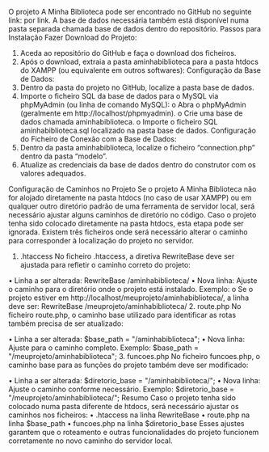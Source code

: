 O projeto A Minha Biblioteca pode ser encontrado no GitHub no seguinte link:  por link. A base de dados necessária também está disponível numa pasta separada chamada base de dados dentro do repositório.
Passos para Instalação
Fazer Download do Projeto:
1.	Aceda ao repositório do GitHub e faça o download dos ficheiros.
2.	Após o download, extraia a pasta aminhabiblioteca para a pasta htdocs do XAMPP (ou equivalente em outros softwares):
Configuração da Base de Dados:
1.	Dentro da pasta do projeto no GitHub, localize a pasta base de dados.
2.	Importe o ficheiro SQL da base de dados para o MySQL via phpMyAdmin (ou linha de comando MySQL):
o	Abra o phpMyAdmin (geralmente em http://localhost/phpmyadmin).
o	Crie uma base de dados chamada aminhabiblioteca.
o	Importe o ficheiro SQL aminhabiblioteca.sql localizado na pasta base de dados.
Configuração do Ficheiro de Conexão com a Base de Dados:
1.	Dentro da pasta aminhabiblioteca, localize o ficheiro “connection.php” dentro da pasta “modelo”.
2.	Atualize as credenciais da base de dados dentro do construtor com os valores adequados.
 
Configuração de Caminhos no Projeto
Se o projeto A Minha Biblioteca não for alojado diretamente na pasta htdocs (no caso de usar XAMPP) ou em qualquer outro diretório padrão de uma ferramenta de servidor local, será necessário ajustar alguns caminhos de diretório no código. Caso o projeto tenha sido colocado diretamente na pasta htdocs, esta etapa pode ser ignorada.
Existem três ficheiros onde será necessário alterar o caminho para corresponder à localização do projeto no servidor.
1.	.htaccess
No ficheiro .htaccess, a diretiva RewriteBase deve ser ajustada para refletir o caminho correto do projeto:
 
•	Linha a ser alterada: RewriteBase /aminhabiblioteca/
•	Nova linha: Ajuste o caminho para o diretório onde o projeto está instalado. Exemplo:
o	Se o projeto estiver em http://localhost/meuprojeto/aminhabiblioteca/, a linha deve ser:
RewriteBase /meuprojeto/aminhabiblioteca/
2.	route.php
No ficheiro route.php, o caminho base utilizado para identificar as rotas também precisa de ser atualizado:
 
•	Linha a ser alterada: $base_path = "/aminhabiblioteca";
•	Nova linha: Ajuste para o caminho completo. Exemplo:
$base_path = "/meuprojeto/aminhabiblioteca";
3.	funcoes.php
No ficheiro funcoes.php, o caminho base para as funções do projeto também deve ser modificado:
 
•	Linha a ser alterada: $diretorio_base = "/aminhabiblioteca/";
•	Nova linha: Ajuste o caminho conforme necessário. Exemplo:
$diretorio_base = "/meuprojeto/aminhabiblioteca/";
Resumo
Caso o projeto tenha sido colocado numa pasta diferente de htdocs, será necessário ajustar os caminhos nos ficheiros:
•	.htaccess na linha RewriteBase
•	route.php na linha $base_path
•	funcoes.php na linha $diretorio_base
Esses ajustes garantem que o roteamento e outras funcionalidades do projeto funcionem corretamente no novo caminho do servidor local.
